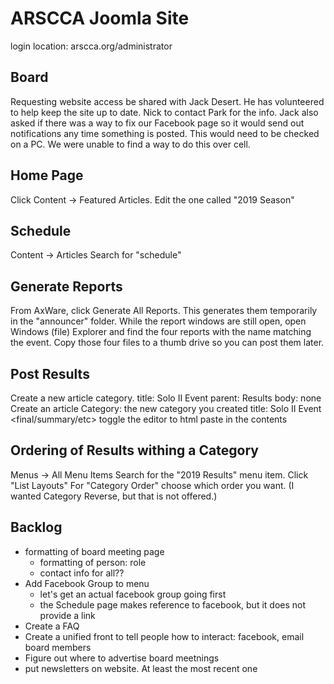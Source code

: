 ARSCCA Joomla Site
==================

login location: arscca.org/administrator

Board
-----


Requesting website access be shared with Jack Desert.  He has volunteered to help keep the site up to date.  Nick to contact Park for the info.  Jack also asked if there was a way to fix our Facebook page so it would send out notifications any time something is posted.  This would need to be checked on a PC.  We were unable to find a way to do this over cell.

Home Page
---------

Click Content -> Featured Articles.
Edit the one called "2019 Season"


Schedule
--------

Content -> Articles
Search for "schedule"


Generate Reports
----------------

From AxWare, click Generate All Reports. This generates them temporarily in the
"announcer" folder.
While the report windows are still open, open Windows (file) Explorer
and find the four reports with the name matching the event.
Copy those four files to a thumb drive so you can post them later.


Post Results
------------

Create a new article category.
  title: <year> Solo II Event <event-number>
  parent: <YEAR> Results
  body: none
Create an article
  Category: the new category you created
  title: <year> Solo II Event <event-number> <final/summary/etc>
  toggle the editor to html
  paste in the contents


Ordering of Results withing a Category
--------------------------------------

Menus -> All Menu Items
Search for the "2019 Results" menu item.
Click "List Layouts"
For "Category Order" choose which order you want.
(I wanted Category Reverse, but that is not offered.)


Backlog
-------
- formatting of board meeting page
  - formatting of person: role
  - contact info for all??
- Add Facebook Group to menu
  - let's get an actual facebook group going first
  - the Schedule page makes reference to facebook, but it does not provide a link
- Create a FAQ
- Create a unified front to tell people how to interact: facebook, email board members
- Figure out where to advertise board meetnings
- put newsletters on website. At least the most recent one
